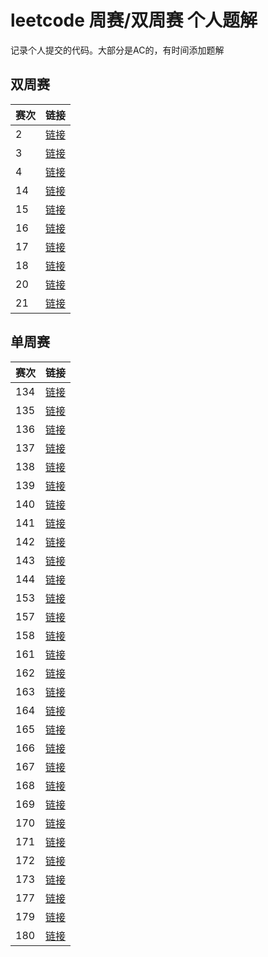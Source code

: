 # leetcode 周赛/双周赛 个人题解

记录个人提交的代码。大部分是AC的，有时间添加题解

## 双周赛

| 赛次 | 链接 |
| --- | --- |
| 2| [链接](dualweekly/contest2)|
| 3| [链接](dualweekly/contest3)|
| 4| [链接](dualweekly/contest4)|
| 14| [链接](dualweekly/contest14)|
| 15| [链接](dualweekly/contest15)|
| 16| [链接](dualweekly/contest16)|
| 17| [链接](dualweekly/contest17)|
| 18| [链接](dualweekly/contest18)|
| 20| [链接](dualweekly/contest20)|
| 21| [链接](dualweekly/contest21)|

## 单周赛

| 赛次 | 链接 |
| --- | --- |
| 134| [链接](weekly/contest134)|
| 135| [链接](weekly/contest135)|
| 136| [链接](weekly/contest136)|
| 137| [链接](weekly/contest137)|
| 138| [链接](weekly/contest138)|
| 139| [链接](weekly/contest139)|
| 140| [链接](weekly/contest140)|
| 141| [链接](weekly/contest141)|
| 142| [链接](weekly/contest142)|
| 143| [链接](weekly/contest143)|
| 144| [链接](weekly/contest144)|
| 153| [链接](weekly/contest153)|
| 157| [链接](weekly/contest157)|
| 158| [链接](weekly/contest158)|
| 161| [链接](weekly/contest161)|
| 162| [链接](weekly/contest162)|
| 163| [链接](weekly/contest163)|
| 164| [链接](weekly/contest164)|
| 165| [链接](weekly/contest165)|
| 166| [链接](weekly/contest166)|
| 167| [链接](weekly/contest167)|
| 168| [链接](weekly/contest168)|
| 169| [链接](weekly/contest169)|
| 170| [链接](weekly/contest170)|
| 171| [链接](weekly/contest171)|
| 172| [链接](weekly/contest172)|
| 173| [链接](weekly/contest173)|
| 177| [链接](weekly/contest177)|
| 179| [链接](weekly/contest179)|
| 180| [链接](weekly/contest180)|
